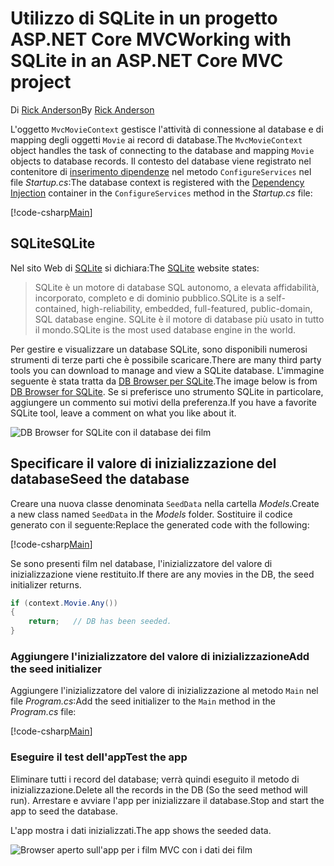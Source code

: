 # <a name="working-with-sqlite-in-an-aspnet-core-mvc-project"></a><span data-ttu-id="14af2-101">Utilizzo di SQLite in un progetto ASP.NET Core MVC</span><span class="sxs-lookup"><span data-stu-id="14af2-101">Working with SQLite in an ASP.NET Core MVC project</span></span>

<span data-ttu-id="14af2-102">Di [Rick Anderson](https://twitter.com/RickAndMSFT)</span><span class="sxs-lookup"><span data-stu-id="14af2-102">By [Rick Anderson](https://twitter.com/RickAndMSFT)</span></span>

<span data-ttu-id="14af2-103">L'oggetto `MvcMovieContext` gestisce l'attività di connessione al database e di mapping degli oggetti `Movie` ai record di database.</span><span class="sxs-lookup"><span data-stu-id="14af2-103">The `MvcMovieContext` object handles the task of connecting to the database and mapping `Movie` objects to database records.</span></span> <span data-ttu-id="14af2-104">Il contesto del database viene registrato nel contenitore di [inserimento dipendenze](xref:fundamentals/dependency-injection) nel metodo `ConfigureServices` nel file *Startup.cs*:</span><span class="sxs-lookup"><span data-stu-id="14af2-104">The database context is registered with the [Dependency Injection](xref:fundamentals/dependency-injection) container in the `ConfigureServices` method in the *Startup.cs* file:</span></span>

[!code-csharp[Main](../../tutorials/first-mvc-app-xplat/start-mvc/sample/MvcMovie/Startup.cs?name=snippet2&highlight=6-8)]

## <a name="sqlite"></a><span data-ttu-id="14af2-105">SQLite</span><span class="sxs-lookup"><span data-stu-id="14af2-105">SQLite</span></span>

<span data-ttu-id="14af2-106">Nel sito Web di [SQLite](https://www.sqlite.org/) si dichiara:</span><span class="sxs-lookup"><span data-stu-id="14af2-106">The [SQLite](https://www.sqlite.org/) website states:</span></span>

> <span data-ttu-id="14af2-107">SQLite è un motore di database SQL autonomo, a elevata affidabilità, incorporato, completo e di dominio pubblico.</span><span class="sxs-lookup"><span data-stu-id="14af2-107">SQLite is a self-contained, high-reliability, embedded, full-featured, public-domain, SQL database engine.</span></span> <span data-ttu-id="14af2-108">SQLite è il motore di database più usato in tutto il mondo.</span><span class="sxs-lookup"><span data-stu-id="14af2-108">SQLite is the most used database engine in the world.</span></span>

<span data-ttu-id="14af2-109">Per gestire e visualizzare un database SQLite, sono disponibili numerosi strumenti di terze parti che è possibile scaricare.</span><span class="sxs-lookup"><span data-stu-id="14af2-109">There are many third party tools you can download to manage and view a SQLite database.</span></span> <span data-ttu-id="14af2-110">L'immagine seguente è stata tratta da [DB Browser per SQLite](http://sqlitebrowser.org/).</span><span class="sxs-lookup"><span data-stu-id="14af2-110">The image below is from [DB Browser for SQLite](http://sqlitebrowser.org/).</span></span> <span data-ttu-id="14af2-111">Se si preferisce uno strumento SQLite in particolare, aggiungere un commento sui motivi della preferenza.</span><span class="sxs-lookup"><span data-stu-id="14af2-111">If you have a favorite SQLite tool, leave a comment on what you like about it.</span></span>

![DB Browser for SQLite con il database dei film](../../tutorials/first-mvc-app-xplat/working-with-sql/_static/dbb.png)

## <a name="seed-the-database"></a><span data-ttu-id="14af2-113">Specificare il valore di inizializzazione del database</span><span class="sxs-lookup"><span data-stu-id="14af2-113">Seed the database</span></span>

<span data-ttu-id="14af2-114">Creare una nuova classe denominata `SeedData` nella cartella *Models*.</span><span class="sxs-lookup"><span data-stu-id="14af2-114">Create a new class named `SeedData` in the *Models* folder.</span></span> <span data-ttu-id="14af2-115">Sostituire il codice generato con il seguente:</span><span class="sxs-lookup"><span data-stu-id="14af2-115">Replace the generated code with the following:</span></span>

[!code-csharp[Main](../../tutorials/first-mvc-app/start-mvc/sample/MvcMovie/Models/SeedData.cs?name=snippet_1)]

<span data-ttu-id="14af2-116">Se sono presenti film nel database, l'inizializzatore del valore di inizializzazione viene restituito.</span><span class="sxs-lookup"><span data-stu-id="14af2-116">If there are any movies in the DB, the seed initializer returns.</span></span>

```csharp
if (context.Movie.Any())
{
    return;   // DB has been seeded.
}
```

<a name="si"></a>
### <a name="add-the-seed-initializer"></a><span data-ttu-id="14af2-117">Aggiungere l'inizializzatore del valore di inizializzazione</span><span class="sxs-lookup"><span data-stu-id="14af2-117">Add the seed initializer</span></span>

<span data-ttu-id="14af2-118">Aggiungere l'inizializzatore del valore di inizializzazione al metodo `Main` nel file *Program.cs*:</span><span class="sxs-lookup"><span data-stu-id="14af2-118">Add the seed initializer to the `Main` method in the *Program.cs* file:</span></span>

[!code-csharp[Main](../../tutorials/first-mvc-app/start-mvc/sample/MvcMovie/Program.cs?highlight=6,16-32)]

### <a name="test-the-app"></a><span data-ttu-id="14af2-119">Eseguire il test dell'app</span><span class="sxs-lookup"><span data-stu-id="14af2-119">Test the app</span></span>

<span data-ttu-id="14af2-120">Eliminare tutti i record del database; verrà quindi eseguito il metodo di inizializzazione.</span><span class="sxs-lookup"><span data-stu-id="14af2-120">Delete all the records in the DB (So the seed method will run).</span></span> <span data-ttu-id="14af2-121">Arrestare e avviare l'app per inizializzare il database.</span><span class="sxs-lookup"><span data-stu-id="14af2-121">Stop and start the app to seed the database.</span></span>
   
<span data-ttu-id="14af2-122">L'app mostra i dati inizializzati.</span><span class="sxs-lookup"><span data-stu-id="14af2-122">The app shows the seeded data.</span></span>

![Browser aperto sull'app per i film MVC con i dati dei film](../../tutorials/first-mvc-app/working-with-sql/_static/m55.png)

